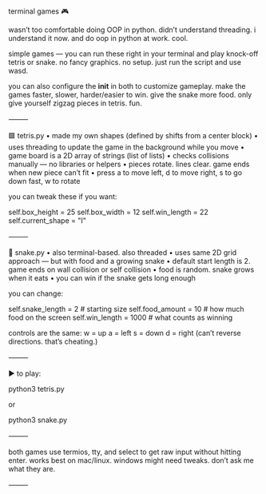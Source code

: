 terminal games 🎮

wasn’t too comfortable doing OOP in python. didn’t understand threading.
i understand it now. and do oop in python at work. cool.

simple games — you can run these right in your terminal and play knock-off tetris or snake.
no fancy graphics. no setup. just run the script and use wasd.

you can also configure the __init__ in both to customize gameplay.
make the games faster, slower, harder/easier to win.
give the snake more food. only give yourself zigzag pieces in tetris. fun.

⸻

🟩 tetris.py
	•	made my own shapes (defined by shifts from a center block)
	•	uses threading to update the game in the background while you move
	•	game board is a 2D array of strings (list of lists)
	•	checks collisions manually — no libraries or helpers
	•	pieces rotate. lines clear. game ends when new piece can’t fit
	•	press a to move left, d to move right, s to go down fast, w to rotate

you can tweak these if you want:

self.box_height = 25
self.box_width = 12
self.win_length = 22
self.current_shape = "I"



⸻

🐍 snake.py
	•	also terminal-based. also threaded
	•	uses same 2D grid approach — but with food and a growing snake
	•	default start length is 2. game ends on wall collision or self collision
	•	food is random. snake grows when it eats
	•	you can win if the snake gets long enough

you can change:

self.snake_length = 2        # starting size
self.food_amount = 10        # how much food on the screen
self.win_length = 1000       # what counts as winning

controls are the same:
w = up
a = left
s = down
d = right
(can’t reverse directions. that’s cheating.)

⸻

▶️ to play:

python3 tetris.py

or

python3 snake.py



⸻

both games use termios, tty, and select to get raw input without hitting enter.
works best on mac/linux. windows might need tweaks. don’t ask me what they are.

⸻
